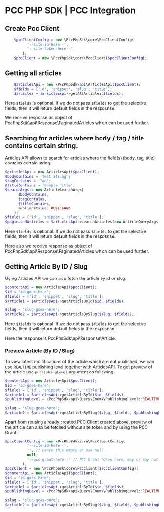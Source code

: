 # PCC PHP SDK | PCC Integration

## Create Pcc Client

```php
    $pccClientConfig = new \PccPhpSdk\core\PccClientConfig(
          '--site-id-here--',
          '--site-token-here--'
        );
    $pccClient = new \PccPhpSdk\core\PccClient($pccClientConfig);
```

## Getting all articles
```php
    $articlesApi = new \PccPhpSdk\api\ArticlesApi($pccClient);
    $fields = ['id', 'snippet', 'slug', 'title'];
    $articles = $articlesApi->getAllArticles($fields);
```
Here `$fields` is optional. If we do not pass `$fields` to get the selective fields, then it will return default fields in the resposnse.

We receive response as object of PccPhpSdk\api\Response\PaginatedArticles which can be used further.

## Searching for articles where body / tag / title contains certain string.

Articles API allows to search for articles where the field(s) (body, tag, title) contains certain string.

```php
$articlesApi = new ArticlesApi($pccClient);
$bodyContains = 'Test String';
$tagContains = 'Tag';
$titleContains = 'Sample Title';
$searchArgs = new ArticleSearchArgs(
      $bodyContains,
      $tagContains,
      $titleContains,
      PublishStatus::PUBLISHED
    );
$fields = ['id', 'snippet', 'slug', 'title'];
$paginatedArticles = $articlesApi->searchArticles(new ArticleQueryArgs(), $searchArgs, $fields);
```
Here `$fields` is optional. If we do not pass `$fields` to get the selective fields, then it will return default fields in the resposnse.

Here also we receive response as object of PccPhpSdk\api\Response\PaginatedArticles which can be used further.

## Getting Article By ID / Slug

Using Articles API we can also fetch the article by id or slug.

```php
$contentApi = new ArticlesApi($pccClient);
$id = 'id-goes-here';
$fields = ['id', 'snippet', 'slug', 'title'];
$article1 = $articlesApi->getArticleById($id, $fields);

$slug = 'slug-goes-here';
$article2 = $articlesApi->getArticleBySlug($slug, $fields);
```
Here `$fields` is optional. If we do not pass `$fields` to get the selective fields, then it will return default fields in the resposnse.

Here the response is PccPhpSdk\api\Response\Article.

### Preview Article (By ID / Slug)

To view latest modifications of the article which are not published, we can use `REALTIME` publishing level together with ArticlesAPI.
To get preview of the article use `publishingLevel` argument as following. 

```php
$contentApi = new ArticlesApi($pccClient);
$id = 'id-goes-here';
$fields = ['id', 'snippet', 'slug', 'title'];
$article1 = $articlesApi->getArticleById($id, $fields);
$publishingLevel = \PccPhpSdk\api\Query\Enums\PublishingLevel::REALTIME;

$slug = 'slug-goes-here';
$article2 = $articlesApi->getArticleBySlug($slug, $fields, $publishingLevel);
```

Apart from reusing already created PCC Client created above, preview of the article can also be fetched without site token and by using the PCC Grant.

```php
$pccClientConfig = new \PccPhpSdk\core\PccClientConfig(
          '--site-id-here--',
          '', // Leave this empty or use null
          null,
          '--pcc-grant-here--' // PCC Grant Token here, may or may not include pcc_grant prefix.
        );
$pccClient = new \PccPhpSdk\core\PccClient($pccClientConfig);
$contentApi = new ArticlesApi($pccClient);
$id = 'id-goes-here';
$fields = ['id', 'snippet', 'slug', 'title'];
$article1 = $articlesApi->getArticleById($id, $fields);
$publishingLevel = \PccPhpSdk\api\Query\Enums\PublishingLevel::REALTIME;

$slug = 'slug-goes-here';
$article2 = $articlesApi->getArticleBySlug($slug, $fields, $publishingLevel);
```
